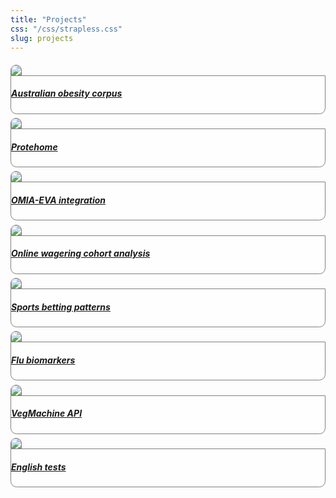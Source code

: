 ```yaml
---
title: "Projects"
css: "/css/strapless.css"
slug: projects
---
```


<div>
  <div class="row p-0 row-cols-1 row-cols-md-2 row-cols-lg-3" style="margin-left: -.2rem; margin-right: -.2rem; margin-top: 1rem; margin-bottom: 1rem; ">
    <div class="card bg-transparent m-0 border-0 collapse.show bs4cards-blahblahblah bs4cards-NA" style="padding: .2rem ; border-width: 0; border-radius: .6rem .6rem .6rem .6rem ;">
      <a href="https://daryavanichkina.com/project/obesity">
        <img src="https://daryavanichkina.com/images/211028_obesity.jpeg" class="card-img-top" style="border-style:solid; border-color:#808080FF; border-width:1px 1px 0 1px; border-radius: .6rem .6rem 0 0 ;"/>
      </a>
      <div class="card-body justify-content-end m-0 p-0" style="visibility: visible; background-color: #FFFFFFAA; border-style:solid; border-color:#808080FF; border-width:1px; border-radius: 0 0 .6rem .6rem ;">
        <a href="https://daryavanichkina.com/project/obesity">
          <h5 class="card-title my-auto px-3 pt-3 pb-3">Australian obesity corpus</h5>
        </a>
      </div>
    </div>
    <div class="card bg-transparent m-0 border-0 collapse.show bs4cards-blahblahblah bs4cards-NA" style="padding: .2rem ; border-width: 0; border-radius: .6rem .6rem .6rem .6rem ;">
      <a href="https://daryavanichkina.com/project/protehome">
        <img src="https://unsplash.com/photos/eeEiys6TU3c" class="card-img-top" style="border-style:solid; border-color:#808080FF; border-width:1px 1px 0 1px; border-radius: .6rem .6rem 0 0 ;"/>
      </a>
      <div class="card-body justify-content-end m-0 p-0" style="visibility: visible; background-color: #FFFFFFAA; border-style:solid; border-color:#808080FF; border-width:1px; border-radius: 0 0 .6rem .6rem ;">
        <a href="https://daryavanichkina.com/project/protehome">
          <h5 class="card-title my-auto px-3 pt-3 pb-3">Protehome</h5>
        </a>
      </div>
    </div>
    <div class="card bg-transparent m-0 border-0 collapse.show bs4cards-blahblahblah bs4cards-NA" style="padding: .2rem ; border-width: 0; border-radius: .6rem .6rem .6rem .6rem ;">
      <a href="https://daryavanichkina.com/project/omia">
        <img src="https://daryavanichkina.com/images/211028_omia.jpeg" class="card-img-top" style="border-style:solid; border-color:#808080FF; border-width:1px 1px 0 1px; border-radius: .6rem .6rem 0 0 ;"/>
      </a>
      <div class="card-body justify-content-end m-0 p-0" style="visibility: visible; background-color: #FFFFFFAA; border-style:solid; border-color:#808080FF; border-width:1px; border-radius: 0 0 .6rem .6rem ;">
        <a href="https://daryavanichkina.com/project/omia">
          <h5 class="card-title my-auto px-3 pt-3 pb-3">OMIA-EVA integration</h5>
        </a>
      </div>
    </div>
    <div class="card bg-transparent m-0 border-0 collapse.show bs4cards-blahblahblah bs4cards-NA" style="padding: .2rem ; border-width: 0; border-radius: .6rem .6rem .6rem .6rem ;">
      <a href="https://daryavanichkina.com/project/gambling1">
        <img src="https://daryavanichkina.com/images/211028_gambling1.jpeg" class="card-img-top" style="border-style:solid; border-color:#808080FF; border-width:1px 1px 0 1px; border-radius: .6rem .6rem 0 0 ;"/>
      </a>
      <div class="card-body justify-content-end m-0 p-0" style="visibility: visible; background-color: #FFFFFFAA; border-style:solid; border-color:#808080FF; border-width:1px; border-radius: 0 0 .6rem .6rem ;">
        <a href="https://daryavanichkina.com/project/gambling1">
          <h5 class="card-title my-auto px-3 pt-3 pb-3">Online wagering cohort analysis</h5>
        </a>
      </div>
    </div>
    <div class="card bg-transparent m-0 border-0 collapse.show bs4cards-blahblahblah bs4cards-NA" style="padding: .2rem ; border-width: 0; border-radius: .6rem .6rem .6rem .6rem ;">
      <a href="https://daryavanichkina.com/project/gambling2">
        <img src="https://daryavanichkina.com/images/211028_gambling2.jpeg" class="card-img-top" style="border-style:solid; border-color:#808080FF; border-width:1px 1px 0 1px; border-radius: .6rem .6rem 0 0 ;"/>
      </a>
      <div class="card-body justify-content-end m-0 p-0" style="visibility: visible; background-color: #FFFFFFAA; border-style:solid; border-color:#808080FF; border-width:1px; border-radius: 0 0 .6rem .6rem ;">
        <a href="https://daryavanichkina.com/project/gambling2">
          <h5 class="card-title my-auto px-3 pt-3 pb-3">Sports betting patterns</h5>
        </a>
      </div>
    </div>
    <div class="card bg-transparent m-0 border-0 collapse.show bs4cards-blahblahblah bs4cards-NA" style="padding: .2rem ; border-width: 0; border-radius: .6rem .6rem .6rem .6rem ;">
      <a href="https://daryavanichkina.com/project/predictflu">
        <img src="https://unsplash.com/photos/RXVfrhCswCQ" class="card-img-top" style="border-style:solid; border-color:#808080FF; border-width:1px 1px 0 1px; border-radius: .6rem .6rem 0 0 ;"/>
      </a>
      <div class="card-body justify-content-end m-0 p-0" style="visibility: visible; background-color: #FFFFFFAA; border-style:solid; border-color:#808080FF; border-width:1px; border-radius: 0 0 .6rem .6rem ;">
        <a href="https://daryavanichkina.com/project/predictflu">
          <h5 class="card-title my-auto px-3 pt-3 pb-3">Flu biomarkers</h5>
        </a>
      </div>
    </div>
    <div class="card bg-transparent m-0 border-0 collapse.show bs4cards-blahblahblah bs4cards-NA" style="padding: .2rem ; border-width: 0; border-radius: .6rem .6rem .6rem .6rem ;">
      <a href="https://daryavanichkina.com/project/vegmachine">
        <img src="https://daryavanichkina.com/images/211028_vegmachine.jpeg" class="card-img-top" style="border-style:solid; border-color:#808080FF; border-width:1px 1px 0 1px; border-radius: .6rem .6rem 0 0 ;"/>
      </a>
      <div class="card-body justify-content-end m-0 p-0" style="visibility: visible; background-color: #FFFFFFAA; border-style:solid; border-color:#808080FF; border-width:1px; border-radius: 0 0 .6rem .6rem ;">
        <a href="https://daryavanichkina.com/project/vegmachine">
          <h5 class="card-title my-auto px-3 pt-3 pb-3">VegMachine API</h5>
        </a>
      </div>
    </div>
    <div class="card bg-transparent m-0 border-0 collapse.show bs4cards-blahblahblah bs4cards-NA" style="padding: .2rem ; border-width: 0; border-radius: .6rem .6rem .6rem .6rem ;">
      <a href="https://daryavanichkina.com/project/englishtest">
        <img src="https://unsplash.com/photos/ucUB9wxkPgY" class="card-img-top" style="border-style:solid; border-color:#808080FF; border-width:1px 1px 0 1px; border-radius: .6rem .6rem 0 0 ;"/>
      </a>
      <div class="card-body justify-content-end m-0 p-0" style="visibility: visible; background-color: #FFFFFFAA; border-style:solid; border-color:#808080FF; border-width:1px; border-radius: 0 0 .6rem .6rem ;">
        <a href="https://daryavanichkina.com/project/englishtest">
          <h5 class="card-title my-auto px-3 pt-3 pb-3">English tests</h5>
        </a>
      </div>
    </div>
  </div>
</div>